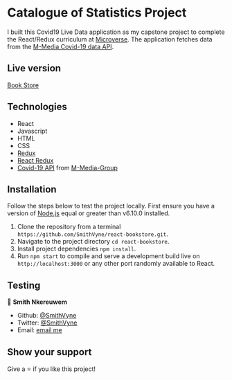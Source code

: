 # Catalogue of Statistics Project
  I built this Covid19 Live Data application as my capstone project to complete the React/Redux curriculum at [Microverse](https://microverse.org).
  The application fetches data from the [M-Media Covid-19 data API](https://github.com/M-Media-Group/Covid-19-API).

## Live version
[Book Store](https://vynebooks.herokuapp.com/)

## Technologies
  - React
  - Javascript
  - HTML
  - CSS
  - [Redux](https://redux.js.org/)
  - [React Redux](https://react-redux.js.org/)
  - [Covid-19 API](https://github.com/M-Media-Group/Covid-19-API) from [M-Media-Group](https://mmediagroup.fr/covid-19)

## Installation
Follow the steps below to test the project locally. First ensure you have a version of [Node.js](http://nodejs.org/) equal or greater than v6.10.0 installed.

1. Clone the repository from a terminal `https://github.com/SmithVyne/react-bookstore.git`.
2. Navigate to the project directory `cd react-bookstore`.
3. Install project dependencies `npm install`.
4. Run `npm start` to compile  and serve a development build live on `http://localhost:3000` 
or any other port randomly available to React.

## Testing


👤 **Smith Nkereuwem**

- Github: [@SmithVyne](https://github.com/SmithVyne)
- Twitter: [@SmithVyne](https://twitter.com/SmithVyne)
- Email: [email me](mailto:smithnkereuwem2@gmail.com)

## Show your support

Give a ⭐️ if you like this project!
